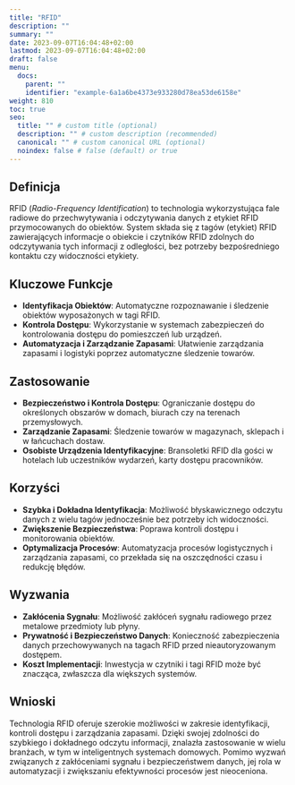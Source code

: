```yaml
---
title: "RFID"
description: ""
summary: ""
date: 2023-09-07T16:04:48+02:00
lastmod: 2023-09-07T16:04:48+02:00
draft: false
menu:
  docs:
    parent: ""
    identifier: "example-6a1a6be4373e933280d78ea53de6158e"
weight: 810
toc: true
seo:
  title: "" # custom title (optional)
  description: "" # custom description (recommended)
  canonical: "" # custom canonical URL (optional)
  noindex: false # false (default) or true
---
```



## Definicja

RFID (*Radio-Frequency Identification*) to technologia wykorzystująca fale radiowe do przechwytywania i odczytywania danych z etykiet RFID przymocowanych do obiektów. System składa się z tagów (etykiet) RFID zawierających informacje o obiekcie i czytników RFID zdolnych do odczytywania tych informacji z odległości, bez potrzeby bezpośredniego kontaktu czy widoczności etykiety.

## Kluczowe Funkcje

- **Identyfikacja Obiektów**: Automatyczne rozpoznawanie i śledzenie obiektów wyposażonych w tagi RFID.
- **Kontrola Dostępu**: Wykorzystanie w systemach zabezpieczeń do kontrolowania dostępu do pomieszczeń lub urządzeń.
- **Automatyzacja i Zarządzanie Zapasami**: Ułatwienie zarządzania zapasami i logistyki poprzez automatyczne śledzenie towarów.

## Zastosowanie

- **Bezpieczeństwo i Kontrola Dostępu**: Ograniczanie dostępu do określonych obszarów w domach, biurach czy na terenach przemysłowych.
- **Zarządzanie Zapasami**: Śledzenie towarów w magazynach, sklepach i w łańcuchach dostaw.
- **Osobiste Urządzenia Identyfikacyjne**: Bransoletki RFID dla gości w hotelach lub uczestników wydarzeń, karty dostępu pracowników.

## Korzyści

- **Szybka i Dokładna Identyfikacja**: Możliwość błyskawicznego odczytu danych z wielu tagów jednocześnie bez potrzeby ich widoczności.
- **Zwiększenie Bezpieczeństwa**: Poprawa kontroli dostępu i monitorowania obiektów.
- **Optymalizacja Procesów**: Automatyzacja procesów logistycznych i zarządzania zapasami, co przekłada się na oszczędności czasu i redukcję błędów.

## Wyzwania

- **Zakłócenia Sygnału**: Możliwość zakłóceń sygnału radiowego przez metalowe przedmioty lub płyny.
- **Prywatność i Bezpieczeństwo Danych**: Konieczność zabezpieczenia danych przechowywanych na tagach RFID przed nieautoryzowanym dostępem.
- **Koszt Implementacji**: Inwestycja w czytniki i tagi RFID może być znacząca, zwłaszcza dla większych systemów.

## Wnioski

Technologia RFID oferuje szerokie możliwości w zakresie identyfikacji, kontroli dostępu i zarządzania zapasami. Dzięki swojej zdolności do szybkiego i dokładnego odczytu informacji, znalazła zastosowanie w wielu branżach, w tym w inteligentnych systemach domowych. Pomimo wyzwań związanych z zakłóceniami sygnału i bezpieczeństwem danych, jej rola w automatyzacji i zwiększaniu efektywności procesów jest nieoceniona.
